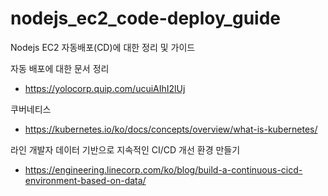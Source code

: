 # nodejs_ec2_code-deploy_guide
Nodejs EC2 자동배포(CD)에 대한 정리 및 가이드

자동 배포에 대한 문서 정리 
- https://yolocorp.quip.com/ucuiAIhI2lUj

쿠버네티스
- https://kubernetes.io/ko/docs/concepts/overview/what-is-kubernetes/

라인 개발자 데이터 기반으로 지속적인 CI/CD 개선 환경 만들기
- https://engineering.linecorp.com/ko/blog/build-a-continuous-cicd-environment-based-on-data/
